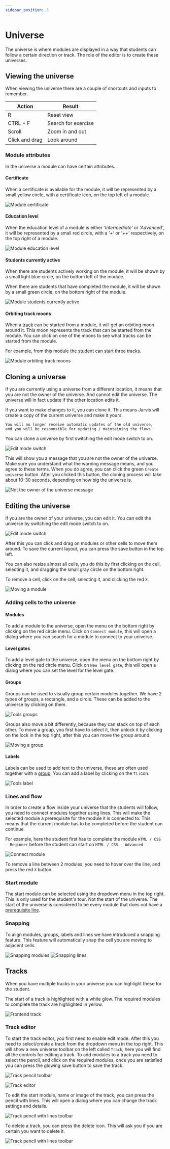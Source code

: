 ```yaml
---
sidebar_position: 2
---
```


# Universe

The universe is where modules are displayed in a way that students can follow a certain direction or track.
The role of the editor is to create these universes.

## Viewing the universe

When viewing the universe there are a couple of shortcuts and inputs to remember.

| Action         | Result              |
|----------------|---------------------|
| R              | Reset view          |
| CTRL + F       | Search for exercise |
| Scroll         | Zoom in and out     |
| Click and drag | Look around         |

### Module attributes

In the universe a module can have certain attributes.

#### Certificate

When a certificate is available for the module, it will be represented by a small yellow circle, with a certificate icon, on the top left of a module.

![Module certificate](/img/staff/editor/universe/module-certificate.png)

#### Education level

When the education level of a module is either *'Intermediate'* or *'Advanced'*, it will be represented by a small red circle, with a *'+'* or *'++'* respectively, on the top right of a module.

![Module education level](/img/staff/editor/universe/module-education-level.png)

#### Students currently active

When there are students actively working on the module, it will be shown by a small light blue circle, on the bottom left of the module.

When there are students that have completed the module, it will be shown by a small green circle, on the bottom right of the module.

![Module students currently active](/img/staff/editor/universe/module-student-progress.png)

#### Orbiting track moons

When a [track](#tracks) can be started from a module, it will get an orbiting moon around it. This moon represents the track that can be started from the module.
You can click on one of the moons to see what tracks can be started from the module.

For example, from this module the student can start three tracks.

![Module orbiting track moons](/img/staff/editor/universe/module-track-moons.png)

## Cloning a universe

If you are currently using a universe from a different location, it means that you are not the owner of the universe.
And cannot edit the universe. The universe will in fact update if the other location edits it.

If you want to make changes to it, you can clone it. This means Jarvis will create a copy of the current universe and make it yours.

```warn
You will no longer receive automatic updates of the old universe,
and you will be responsible for updating / maintaining the flows.
```

You can clone a universe by first switching the edit mode switch to on.

![Edit mode switch](/img/staff/editor/universe/edit-mode-switch.png)

This will show you a message that you are not the owner of the universe. Make sure you understand what the warning message means, and you agree to these terms.
When you do agree, you can click the green `Create universe` button. After you clicked this button, the cloning process will take about 10-30 seconds, depending on how big the universe is.

![Not the owner of the universe message](/img/staff/editor/universe/not-the-owner-message.png)

## Editing the universe

If you are the owner of your universe, you can edit it. You can edit the universe by switching the edit mode switch to on.

![Edit mode switch](/img/staff/editor/universe/edit-mode-switch.png)

After this you can click and drag on modules or other cells to move them around. To save the current layout, you can press the save button in the top left.

You can also resize almost all cells, you do this by first clicking on the cell, selecting it, and dragging the small gray circle on the bottom right.

To remove a cell, click on the cell, selecting it, and clicking the red `X`.

![Moving a module](/img/staff/editor/universe/move-module.gif)

### Adding cells to the universe

#### Modules

To add a module to the universe, open the menu on the bottom right by clicking on the red circle menu.
Click on `Connect module`, this will open a dialog where you can search for a module to connect to your universe.

#### Level gates

To add a level gate to the universe, open the menu on the bottom right by clicking on the red circle menu.
Click on `New level gate`, this will open a dialog where you can set the level for the level gate.

#### Groups

Groups can be used to visually group certain modules together. We have 2 types of groups, a rectangle, and a circle.
These can be added to the universe by clicking on them.

![Tools groups](/img/staff/editor/universe/tools-groups.png)

Groups also move a bit differently, because they can stack on top of each other.
To move a group, you first have to select it, then unlock it by clicking on the lock in the top right, after this you can move the group around.

![Moving a group](/img/staff/editor/universe/move-group.gif)

#### Labels

Labels can be used to add text to the universe, these are often used together with a [group](#groups). You can add a label by clicking on the `Tt` icon.

![Tools label](/img/staff/editor/universe/tools-label.png)

### Lines and flow

In order to create a flow inside your universe that the students will follow, you need to connect modules together using lines.
This will make the selected module a prerequisite for the module it is connected to. This means that the current module has to be completed before the student can continue.

For example, here the student first has to complete the module `HTML / CSS - Beginner` before the student can start on `HTML / CSS - Advanced`

![Connect module](/img/staff/editor/universe/connect-module.gif)

To remove a line between 2 modules, you need to hover over the line, and press the red `X` button.

### Start module

The start module can be selected using the dropdown menu in the top right. This is only used for the student's tour. Not the start of the universe.
The start of the universe is considered to be every module that does not have a [prerequisite line](#lines-and-flow).

### Snapping

To align modules, groups, labels and lines we have introduced a snapping feature. This feature will automatically snap the cell you are moving to adjacent cells.

![Snapping modules](/img/staff/editor/universe/snapping-modules.gif)
![Snapping lines](/img/staff/editor/universe/snapping-lines.gif)

## Tracks

When you have multiple tracks in your universe you can highlight these for the student.

The start of a track is highlighted with a white glow. The required modules to complete the track are highlighted in yellow.

![Frontend track](/img/staff/editor/universe/track.png)

### Track editor

To start the track editor, you first need to enable edit mode. After this you need to select/create a track from the dropdown menu in the top right.
This will show a new universe toolbar on the left called `Track`, here you will find all the controls for editing a track.
To add modules to a track you need to select the pencil, and click on the required modules, once you are satisfied you can press the glowing save button to save the track.

![Track pencil toolbar](/img/staff/editor/universe/tools-track-edit-track.png)

![Track editor](/img/staff/editor/universe/track-editor.gif)

To edit the start module, name or image of the track, you can press the pencil with lines. This will open a dialog where you can change the track settings and details.

![Track pencil with lines toolbar](/img/staff/editor/universe/tools-track-edit-details.png)

To delete a track, you can press the delete icon. This will ask you if you are certain you want to delete it.

![Track pencil with lines toolbar](/img/staff/editor/universe/tools-track-delete.png)
